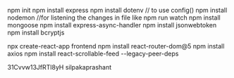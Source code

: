 npm init
npm install express
npm install dotenv // to use config()
npm install nodemon //for listening the changes in file like npm run watch
npm install mongoose
npm install express-async-handler
npm install jsonwebtoken
npm install bcryptjs

npx create-react-app frontend
npm install react-router-dom@5
npm install axios
npm install react-scrollable-feed --legacy-peer-deps

31Cvvw13JfRTl8yH
silpakaprashant
